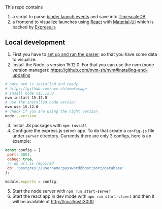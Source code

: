 This repo contains

1. a script to parse [binder launch events](https://mybinder-sre.readthedocs.io/en/latest/analytics/events-archive.html) and
save into [TimescaleDB](https://docs.timescale.com/latest/main)
2. a frontend to visualize launches using [React](https://reactjs.org/) with [Material-UI](https://material-ui.com/) which is backed by
[Express.js](https://expressjs.com/)

## Local development

1. First you have to [set up and run the parser](parser_py#local-development), so that you have some data to visualize.
2. Install the Node.js version 15.12.0. For that you can use the nvm (node version manager): https://github.com/nvm-sh/nvm#installing-and-updating
```bash
# once nvm is installed and ready
# https://github.com/nvm-sh/nvm#usage
# insall node v15.12.0
nvm install 15.12.0
# use the installed node version
nvm use 15.12.0
# check if you are using the right version
node --version
```
3. Install JS packages with `npm install`
4. Configure the express.js server app. To do that create a `config.js` file under `server` directory.
Currently there are only 3 configs, here is an example:
```js
const config = {
 port: 3001,
 debug: true,
 // db url is required
 db: 'postgres://username:password@host:port/database'
};

module.exports = config;
```
5. Start the node server with `npm run start-server`
6. Start the react app in dev mode with `npm run start-client` and then it will be available at [http://localhost:3000](http://localhost:3000)
